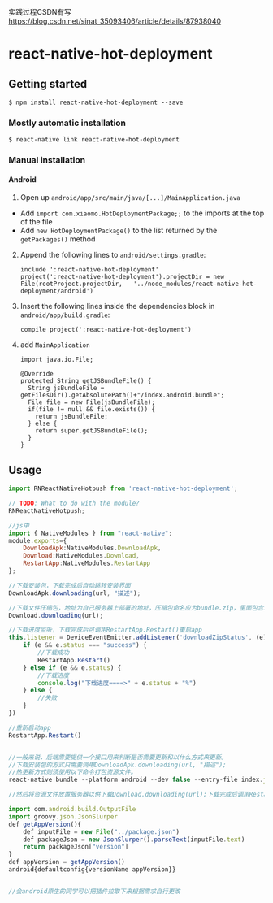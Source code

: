 实践过程CSDN有写
https://blog.csdn.net/sinat_35093406/article/details/87938040

# react-native-hot-deployment

## Getting started

`$ npm install react-native-hot-deployment --save`

### Mostly automatic installation

`$ react-native link react-native-hot-deployment`

### Manual installation


#### Android

1. Open up `android/app/src/main/java/[...]/MainApplication.java`
  - Add `import com.xiaomo.HotDeploymentPackage;;` to the imports at the top of the file
  - Add `new HotDeploymentPackage()` to the list returned by the `getPackages()` method

2. Append the following lines to `android/settings.gradle`:
  	```
  	include ':react-native-hot-deployment'
  	project(':react-native-hot-deployment').projectDir = new File(rootProject.projectDir, 	'../node_modules/react-native-hot-deployment/android')
  	```

3. Insert the following lines inside the dependencies block in `android/app/build.gradle`:
  	```
    compile project(':react-native-hot-deployment')
  	```
4. add `MainApplication`
	```
    import java.io.File;
    
    @Override
    protected String getJSBundleFile() {
      String jsBundleFile =  getFilesDir().getAbsolutePath()+"/index.android.bundle";
      File file = new File(jsBundleFile);
      if(file != null && file.exists()) {
        return jsBundleFile;
      } else {
        return super.getJSBundleFile();
      }
    }
	```

## Usage
```javascript
import RNReactNativeHotpush from 'react-native-hot-deployment';

// TODO: What to do with the module?
RNReactNativeHotpush;

//js中
import { NativeModules } from "react-native";
module.exports={
	DownloadApk:NativeModules.DownloadApk,
    Download:NativeModules.Download,
    RestartApp:NativeModules.RestartApp
};

//下载安装包，下载完成后自动跳转安装界面
DownloadApk.downloading(url, "描述");

//下载文件压缩包，地址为自己服务器上部署的地址，压缩包命名应为bundle.zip，里面包含index.android.bundle和资源文件(drawable\drawable-****)
Download.downloading(url);

//下载进度监听，下载完成后可调用RestartApp.Restart()重启app
this.listener = DeviceEventEmitter.addListener('downloadZipStatus', (e) => {
	if (e && e.status === "success") {
		//下载成功
		RestartApp.Restart()
	} else if (e && e.status) {
		//下载进度
		console.log("下载进度====>" + e.status + "%")
	} else {
		//失败
	}
})

//重新启动app
RestartApp.Restart()


//一般来说，后端需要提供一个接口用来判断是否需要更新和以什么方式来更新。 
//下载安装包的方式只需要调用DownloadApk.downloading(url, "描述");
//热更新方式则须使用以下命令打包资源文件。
react-native bundle --platform android --dev false --entry-file index.js  --bundle-output bundle_zip/index.android.bundle  --assets-dest bundle_zip

//然后将资源文件放置服务器以供下载Download.downloading(url);下载完成后调用RestartApp.Restart()重启APP即可完成热更新。当然打包资源文件前需要在package更改版本号。(这里我们需要改变一下版本号的获取方式，在app的build.gradle最外层加上如下行代码，这样就只需修改package.json里面的版本号。)

import com.android.build.OutputFile
import groovy.json.JsonSlurper
def getAppVersion(){
    def inputFile = new File("../package.json")
    def packageJson = new JsonSlurper().parseText(inputFile.text)
    return packageJson["version"]
}
def appVersion = getAppVersion()
android{defaultconfig{versionName appVersion}}


//会android原生的同学可以把插件拉取下来根据需求自行更改
```
  
